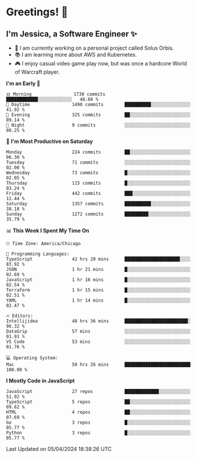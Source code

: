 # Greetings! 🧠

## I'm Jessica, a Software Engineer :sparkles:

- 🌟 I am currently working on a personal project called Solus Orbis.
- 📚 I am learning more about AWS and Kubernetes.
- 🎮 I enjoy casual video game play now, but was once a hardcore World of Warcraft player.

<!--START_SECTION:waka-->
**I'm an Early 🐤** 

```text
🌞 Morning                1730 commits        ████████████░░░░░░░░░░░░░   48.68 % 
🌆 Daytime                1490 commits        ██████████░░░░░░░░░░░░░░░   41.92 % 
🌃 Evening                325 commits         ██░░░░░░░░░░░░░░░░░░░░░░░   09.14 % 
🌙 Night                  9 commits           ░░░░░░░░░░░░░░░░░░░░░░░░░   00.25 % 
```
📅 **I'm Most Productive on Saturday** 

```text
Monday                   224 commits         ██░░░░░░░░░░░░░░░░░░░░░░░   06.30 % 
Tuesday                  71 commits          ░░░░░░░░░░░░░░░░░░░░░░░░░   02.00 % 
Wednesday                73 commits          █░░░░░░░░░░░░░░░░░░░░░░░░   02.05 % 
Thursday                 115 commits         █░░░░░░░░░░░░░░░░░░░░░░░░   03.24 % 
Friday                   442 commits         ███░░░░░░░░░░░░░░░░░░░░░░   12.44 % 
Saturday                 1357 commits        ██████████░░░░░░░░░░░░░░░   38.18 % 
Sunday                   1272 commits        █████████░░░░░░░░░░░░░░░░   35.79 % 
```


📊 **This Week I Spent My Time On** 

```text
🕑︎ Time Zone: America/Chicago

💬 Programming Languages: 
TypeScript               42 hrs 20 mins      █████████████████████░░░░   83.92 % 
JSON                     1 hr 21 mins        █░░░░░░░░░░░░░░░░░░░░░░░░   02.69 % 
JavaScript               1 hr 16 mins        █░░░░░░░░░░░░░░░░░░░░░░░░   02.54 % 
Terraform                1 hr 15 mins        █░░░░░░░░░░░░░░░░░░░░░░░░   02.51 % 
YAML                     1 hr 14 mins        █░░░░░░░░░░░░░░░░░░░░░░░░   02.47 % 

🔥 Editors: 
Intellijidea             48 hrs 36 mins      ████████████████████████░   96.32 % 
DataGrip                 57 mins             ░░░░░░░░░░░░░░░░░░░░░░░░░   01.91 % 
VS Code                  53 mins             ░░░░░░░░░░░░░░░░░░░░░░░░░   01.76 % 

💻 Operating System: 
Mac                      50 hrs 26 mins      █████████████████████████   100.00 % 
```

**I Mostly Code in JavaScript** 

```text
JavaScript               27 repos            █████████████░░░░░░░░░░░░   51.92 % 
TypeScript               5 repos             ██░░░░░░░░░░░░░░░░░░░░░░░   09.62 % 
HTML                     4 repos             ██░░░░░░░░░░░░░░░░░░░░░░░   07.69 % 
Go                       3 repos             █░░░░░░░░░░░░░░░░░░░░░░░░   05.77 % 
Python                   3 repos             █░░░░░░░░░░░░░░░░░░░░░░░░   05.77 % 
```




 Last Updated on 05/04/2024 18:38:26 UTC
<!--END_SECTION:waka-->

<!--
**jessikuh/jessikuh** is a ✨ _special_ ✨ repository because its `README.md` (this file) appears on your GitHub profile.

Here are some ideas to get you started:

- 🔭 I’m currently working on ...
- 🌱 I’m currently learning ...
- 👯 I’m looking to collaborate on ...
- 🤔 I’m looking for help with ...
- 💬 Ask me about ...
- 📫 How to reach me: ...
- 😄 Pronouns: ...
- ⚡ Fun fact: ...
-->
